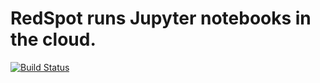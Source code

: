 # RedSpot runs Jupyter notebooks in the cloud.

[![Build Status](https://travis-ci.org/tomcatling/redspot.svg?branch=master)](https://travis-ci.org/tomcatling/redspot)